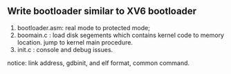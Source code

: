 ## Write bootloader similar to XV6 bootloader

1. bootloader.asm: real mode to protected mode;
2. boomain.c     : load disk segements which contains kernel code to memory location. jump to kernel main procedure.
3. init.c        : console and debug issues.

notice: link address, gdbinit, and elf format, common command.
